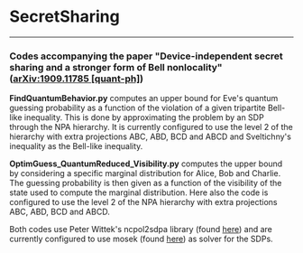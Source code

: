 # SecretSharing 
---
### Codes accompanying the paper "Device-independent secret sharing and a stronger form of Bell nonlocality" ([arXiv:1909.11785 [quant-ph]](https://arxiv.org/abs/1909.11785))

**FindQuantumBehavior.py** computes an upper bound for Eve's quantum guessing probability as a function of the violation of a given tripartite Bell-like inequality. This is done by approximating the problem by an SDP through the NPA hierarchy. It is currently configured to use the level 2 of the hierarchy with extra projections ABC, ABD, BCD and ABCD and Sveltichny's inequality as the Bell-like inequality.

**OptimGuess_QuantumReduced_Visibility.py** computes the upper bound by considering a specific marginal distribution for Alice, Bob and Charlie. The guessing probability is then given as a function of the visibility of the state used to compute the marginal distribution. Here also the code is configured to use the level 2 of the NPA hierarchy with extra projections ABC, ABD, BCD and ABCD.

Both codes use Peter Wittek's ncpol2sdpa library (found [here](https://github.com/peterwittek/ncpol2sdpa)) and are currently configured to use mosek (found [here](https://www.mosek.com/)) as solver for the SDPs.
